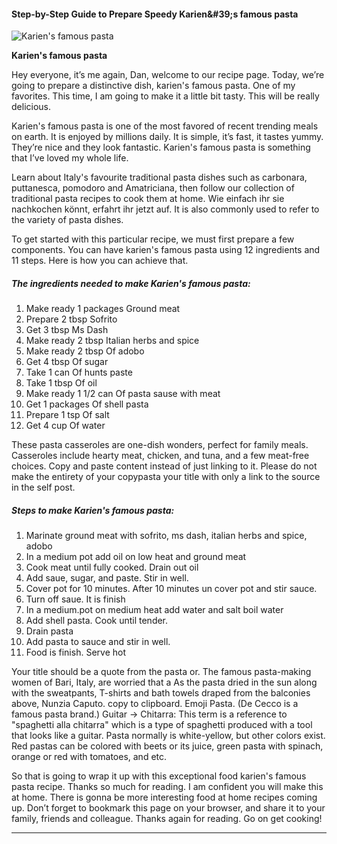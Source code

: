             

#### Step-by-Step Guide to Prepare Speedy Karien&amp;#39;s famous pasta

![Karien's famous pasta](https://img-global.cpcdn.com/recipes/46838322/751x532cq70/kariens-famous-pasta-recipe-main-photo.jpg)

**Karien's famous pasta**

Hey everyone, it’s me again, Dan, welcome to our recipe page. Today, we’re going to prepare a distinctive dish, karien's famous pasta. One of my favorites. This time, I am going to make it a little bit tasty. This will be really delicious.

Karien's famous pasta is one of the most favored of recent trending meals on earth. It is enjoyed by millions daily. It is simple, it’s fast, it tastes yummy. They’re nice and they look fantastic. Karien's famous pasta is something that I’ve loved my whole life.

Learn about Italy's favourite traditional pasta dishes such as carbonara, puttanesca, pomodoro and Amatriciana, then follow our collection of traditional pasta recipes to cook them at home. Wie einfach ihr sie nachkochen könnt, erfahrt ihr jetzt auf. It is also commonly used to refer to the variety of pasta dishes.

To get started with this particular recipe, we must first prepare a few components. You can have karien's famous pasta using 12 ingredients and 11 steps. Here is how you can achieve that.

##### The ingredients needed to make Karien's famous pasta:

1.  Make ready 1 packages Ground meat
2.  Prepare 2 tbsp Sofrito
3.  Get 3 tbsp Ms Dash
4.  Make ready 2 tbsp Italian herbs and spice
5.  Make ready 2 tbsp Of adobo
6.  Get 4 tbsp Of sugar
7.  Take 1 can Of hunts paste
8.  Take 1 tbsp Of oil
9.  Make ready 1 1/2 can Of pasta sause with meat
10.  Get 1 packages Of shell pasta
11.  Prepare 1 tsp Of salt
12.  Get 4 cup Of water

These pasta casseroles are one-dish wonders, perfect for family meals. Casseroles include hearty meat, chicken, and tuna, and a few meat-free choices. Copy and paste content instead of just linking to it. Please do not make the entirety of your copypasta your title with only a link to the source in the self post.

##### Steps to make Karien's famous pasta:

1.  Marinate ground meat with sofrito, ms dash, italian herbs and spice, adobo
2.  In a medium pot add oil on low heat and ground meat
3.  Cook meat until fully cooked. Drain out oil
4.  Add saue, sugar, and paste. Stir in well.
5.  Cover pot for 10 minutes. After 10 minutes un cover pot and stir sauce.
6.  Turn off saue. It is finish
7.  In a medium.pot on medium heat add water and salt boil water
8.  Add shell pasta. Cook until tender.
9.  Drain pasta
10.  Add pasta to sauce and stir in well.
11.  Food is finish. Serve hot

Your title should be a quote from the pasta or. The famous pasta-making women of Bari, Italy, are worried that a As the pasta dried in the sun along with the sweatpants, T-shirts and bath towels draped from the balconies above, Nunzia Caputo. copy to clipboard. Emoji Pasta. (De Cecco is a famous pasta brand.) Guitar → Chitarra: This term is a reference to "spaghetti alla chitarra" which is a type of spaghetti produced with a tool that looks like a guitar. Pasta normally is white-yellow, but other colors exist. Red pastas can be colored with beets or its juice, green pasta with spinach, orange or red with tomatoes, and etc.

So that is going to wrap it up with this exceptional food karien's famous pasta recipe. Thanks so much for reading. I am confident you will make this at home. There is gonna be more interesting food at home recipes coming up. Don’t forget to bookmark this page on your browser, and share it to your family, friends and colleague. Thanks again for reading. Go on get cooking!

* * *